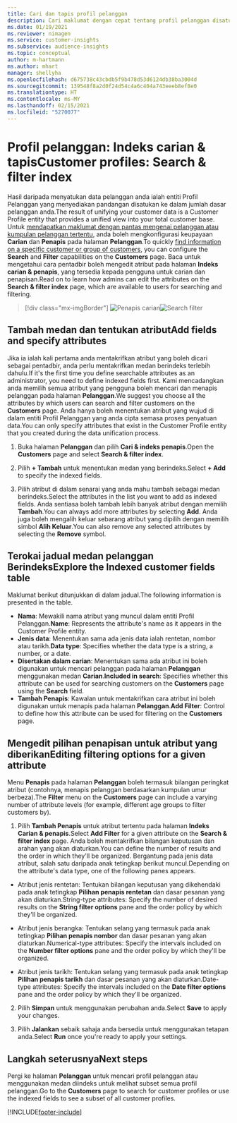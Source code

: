 ```yaml
---
title: Cari dan tapis profil pelanggan
description: Cari maklumat dengan cepat tentang profil pelanggan disatukan dan tapis untuk atribut tertentu.
ms.date: 01/19/2021
ms.reviewer: nimagen
ms.service: customer-insights
ms.subservice: audience-insights
ms.topic: conceptual
author: m-hartmann
ms.author: mhart
manager: shellyha
ms.openlocfilehash: d675738c43cbdb5f9b478d53d6124db38ba3004d
ms.sourcegitcommit: 139548f8a2d0f24d54c4a6c404a743eeeb8ef8e0
ms.translationtype: HT
ms.contentlocale: ms-MY
ms.lasthandoff: 02/15/2021
ms.locfileid: "5270077"
---
```

# <a name="customer-profiles-search--filter-index"></a><span data-ttu-id="5b3b6-103">Profil pelanggan: Indeks carian & tapis</span><span class="sxs-lookup"><span data-stu-id="5b3b6-103">Customer profiles: Search & filter index</span></span>

<span data-ttu-id="5b3b6-104">Hasil daripada menyatukan data pelanggan anda ialah entiti Profil Pelanggan yang menyediakan pandangan disatukan ke dalam jumlah dasar pelanggan anda.</span><span class="sxs-lookup"><span data-stu-id="5b3b6-104">The result of unifying your customer data is a Customer Profile entity that provides a unified view into your total customer base.</span></span> <span data-ttu-id="5b3b6-105">Untuk [mendapatkan maklumat dengan pantas mengenai pelanggan atau kumpulan pelanggan tertentu](customer-profiles.md), anda boleh mengkonfigurasi keupayaan **Carian** dan **Penapis** pada halaman **Pelanggan**.</span><span class="sxs-lookup"><span data-stu-id="5b3b6-105">To quickly [find information on a specific customer or group of customers](customer-profiles.md), you can configure the **Search** and **Filter** capabilities on the **Customers** page.</span></span> <span data-ttu-id="5b3b6-106">Baca untuk mengetahui cara pentadbir boleh mengedit atribut pada halaman **Indeks carian & penapis**, yang tersedia kepada pengguna untuk carian dan penapisan.</span><span class="sxs-lookup"><span data-stu-id="5b3b6-106">Read on to learn how admins can edit the attributes on the **Search & filter index** page, which are available to users for searching and filtering.</span></span>

> [!div class="mx-imgBorder"]
> <span data-ttu-id="5b3b6-107">![Penapis carian](media/search-filter.png "Penapis carian")</span><span class="sxs-lookup"><span data-stu-id="5b3b6-107">![Search filter](media/search-filter.png "Search filter")</span></span>

## <a name="add-fields-and-specify-attributes"></a><span data-ttu-id="5b3b6-108">Tambah medan dan tentukan atribut</span><span class="sxs-lookup"><span data-stu-id="5b3b6-108">Add fields and specify attributes</span></span>

<span data-ttu-id="5b3b6-109">Jika ia ialah kali pertama anda mentakrifkan atribut yang boleh dicari sebagai pentadbir, anda perlu mentakrifkan medan berindeks terlebih dahulu.</span><span class="sxs-lookup"><span data-stu-id="5b3b6-109">If it's the first time you define searchable attributes as an administrator, you need to define indexed fields first.</span></span> <span data-ttu-id="5b3b6-110">Kami mencadangkan anda memilih semua atribut yang pengguna boleh mencari dan menapis pelanggan pada halaman **Pelanggan**.</span><span class="sxs-lookup"><span data-stu-id="5b3b6-110">We suggest you choose all the attributes by which users can search and filter customers on the **Customers** page.</span></span> <span data-ttu-id="5b3b6-111">Anda hanya boleh menentukan atribut yang wujud di dalam entiti Profil Pelanggan yang anda cipta semasa proses penyatuan data.</span><span class="sxs-lookup"><span data-stu-id="5b3b6-111">You can only specify attributes that exist in the Customer Profile entity that you created during the data unification process.</span></span>

1. <span data-ttu-id="5b3b6-112">Buka halaman **Pelanggan** dan pilih **Cari & indeks penapis**.</span><span class="sxs-lookup"><span data-stu-id="5b3b6-112">Open the **Customers** page and select **Search & filter index**.</span></span>

2. <span data-ttu-id="5b3b6-113">Pilih **+ Tambah** untuk menentukan medan yang berindeks.</span><span class="sxs-lookup"><span data-stu-id="5b3b6-113">Select **+ Add** to specify the indexed fields.</span></span>

3. <span data-ttu-id="5b3b6-114">Pilih atribut di dalam senarai yang anda mahu tambah sebagai medan berindeks.</span><span class="sxs-lookup"><span data-stu-id="5b3b6-114">Select the attributes in the list you want to add as indexed fields.</span></span> <span data-ttu-id="5b3b6-115">Anda sentiasa boleh tambah lebih banyak atribut dengan memilih **Tambah**.</span><span class="sxs-lookup"><span data-stu-id="5b3b6-115">You can always add more attributes by selecting **Add**.</span></span> <span data-ttu-id="5b3b6-116">Anda juga boleh mengalih keluar sebarang atribut yang dipilih dengan memilih simbol **Alih Keluar**.</span><span class="sxs-lookup"><span data-stu-id="5b3b6-116">You can also remove any selected attributes by selecting the **Remove** symbol.</span></span>

## <a name="explore-the-indexed-customer-fields-table"></a><span data-ttu-id="5b3b6-117">Terokai jadual medan pelanggan Berindeks</span><span class="sxs-lookup"><span data-stu-id="5b3b6-117">Explore the Indexed customer fields table</span></span>

<span data-ttu-id="5b3b6-118">Maklumat berikut ditunjukkan di dalam jadual.</span><span class="sxs-lookup"><span data-stu-id="5b3b6-118">The following information is presented in the table.</span></span>

- <span data-ttu-id="5b3b6-119">**Nama**: Mewakili nama atribut yang muncul dalam entiti Profil Pelanggan.</span><span class="sxs-lookup"><span data-stu-id="5b3b6-119">**Name**: Represents the attribute's name as it appears in the Customer Profile entity.</span></span>
- <span data-ttu-id="5b3b6-120">**Jenis data**: Menentukan sama ada jenis data ialah rentetan, nombor atau tarikh.</span><span class="sxs-lookup"><span data-stu-id="5b3b6-120">**Data type**: Specifies whether the data type is a string, a number, or a date.</span></span>
- <span data-ttu-id="5b3b6-121">**Disertakan dalam carian**: Menentukan sama ada atribut ini boleh digunakan untuk mencari pelanggan pada halaman **Pelanggan** menggunakan medan **Carian**.</span><span class="sxs-lookup"><span data-stu-id="5b3b6-121">**Included in search**: Specifies whether this attribute can be used for searching customers on the **Customers** page using the **Search** field.</span></span>
- <span data-ttu-id="5b3b6-122">**Tambah Penapis**: Kawalan untuk mentakrifkan cara atribut ini boleh digunakan untuk menapis pada halaman **Pelanggan**.</span><span class="sxs-lookup"><span data-stu-id="5b3b6-122">**Add Filter**: Control to define how this attribute can be used for filtering on the **Customers** page.</span></span>

## <a name="editing-filtering-options-for-a-given-attribute"></a><span data-ttu-id="5b3b6-123">Mengedit pilihan penapisan untuk atribut yang diberikan</span><span class="sxs-lookup"><span data-stu-id="5b3b6-123">Editing filtering options for a given attribute</span></span>

<span data-ttu-id="5b3b6-124">Menu **Penapis** pada halaman **Pelanggan** boleh termasuk bilangan peringkat atribut (contohnya, menapis pelanggan berdasarkan kumpulan umur berbeza).</span><span class="sxs-lookup"><span data-stu-id="5b3b6-124">The **Filter** menu on the **Customers** page can include a varying number of attribute levels (for example, different age groups to filter customers by).</span></span>

1. <span data-ttu-id="5b3b6-125">Pilih **Tambah Penapis** untuk atribut tertentu pada halaman **Indeks Carian & penapis**.</span><span class="sxs-lookup"><span data-stu-id="5b3b6-125">Select **Add Filter** for a given attribute on the **Search & filter index** page.</span></span> <span data-ttu-id="5b3b6-126">Anda boleh mentakrifkan bilangan keputusan dan arahan yang akan diaturkan.</span><span class="sxs-lookup"><span data-stu-id="5b3b6-126">You can define the number of results and the order in which they'll be organized.</span></span> <span data-ttu-id="5b3b6-127">Bergantung pada jenis data atribut, salah satu daripada anak tetingkap berikut muncul.</span><span class="sxs-lookup"><span data-stu-id="5b3b6-127">Depending on the attribute's data type, one of the following panes appears.</span></span>

- <span data-ttu-id="5b3b6-128">Atribut jenis rentetan: Tentukan bilangan keputusan yang dikehendaki pada anak tetingkap **Pilihan penapis rentetan** dan dasar pesanan yang akan diaturkan.</span><span class="sxs-lookup"><span data-stu-id="5b3b6-128">String-type attributes: Specify the number of desired results on the **String filter options** pane and the order policy by which they'll be organized.</span></span>

- <span data-ttu-id="5b3b6-129">Atribut jenis berangka: Tentukan selang yang termasuk pada anak tetingkap **Pilihan penapis nombor** dan dasar pesanan yang akan diaturkan.</span><span class="sxs-lookup"><span data-stu-id="5b3b6-129">Numerical-type attributes: Specify the intervals included on the **Number filter options** pane and the order policy by which they'll be organized.</span></span>

- <span data-ttu-id="5b3b6-130">Atribut jenis tarikh:  Tentukan selang yang termasuk pada anak tetingkap **Pilihan penapis tarikh** dan dasar pesanan yang akan diaturkan.</span><span class="sxs-lookup"><span data-stu-id="5b3b6-130">Date-type attributes:  Specify the intervals included on the **Date filter options** pane and the order policy by which they'll be organized.</span></span>

2. <span data-ttu-id="5b3b6-131">Pilih **Simpan** untuk menggunakan perubahan anda.</span><span class="sxs-lookup"><span data-stu-id="5b3b6-131">Select **Save** to apply your changes.</span></span>

3. <span data-ttu-id="5b3b6-132">Pilih **Jalankan** sebaik sahaja anda bersedia untuk menggunakan tetapan anda.</span><span class="sxs-lookup"><span data-stu-id="5b3b6-132">Select **Run** once you're ready to apply your settings.</span></span>

## <a name="next-steps"></a><span data-ttu-id="5b3b6-133">Langkah seterusnya</span><span class="sxs-lookup"><span data-stu-id="5b3b6-133">Next steps</span></span>

<span data-ttu-id="5b3b6-134">Pergi ke halaman **Pelanggan** untuk mencari profil pelanggan atau menggunakan medan diindeks untuk melihat subset semua profil pelanggan.</span><span class="sxs-lookup"><span data-stu-id="5b3b6-134">Go to the **Customers** page to search for customer profiles or use the indexed fields to see a subset of all customer profiles.</span></span>


[!INCLUDE[footer-include](../includes/footer-banner.md)]